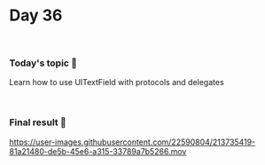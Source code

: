 # Day 36

&nbsp;

### Today's topic 🎯
Learn how to use UITextField with protocols and delegates

&nbsp;

### Final result 🎉
https://user-images.githubusercontent.com/22590804/213735419-81a21480-de5b-45e6-a315-33789a7b5266.mov